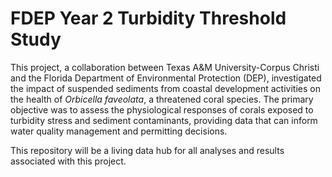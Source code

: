 # FDEP Year 2 Turbidity Threshold Study

This project, a collaboration between Texas A&M University-Corpus Christi and the Florida Department of Environmental Protection (DEP), investigated the impact of suspended sediments from coastal development activities on the health of _Orbicella faveolata_, a threatened coral species. The primary objective was to assess the physiological responses of corals exposed to turbidity stress and sediment contaminants, providing data that can inform water quality management and permitting decisions.

This repository will be a living data hub for all analyses and results associated with this project.
